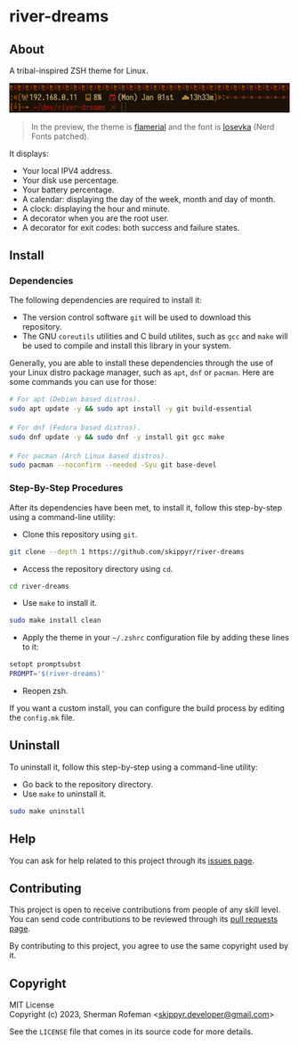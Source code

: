 # river-dreams

## About

A tribal-inspired ZSH theme for Linux.

![](preview.png)
> In the preview, the theme is [flamerial](https://github.com/skippyr/flamerial)
> and the font is [Iosevka](https://github.com/be5invis/Iosevka) (Nerd Fonts
> patched).

It displays:

- Your local IPV4 address.
- Your disk use percentage.
- Your battery percentage.
- A calendar: displaying the day of the week, month and day of month.
- A clock: displaying the hour and minute.
- A decorator when you are the root user.
- A decorator for exit codes: both success and failure states.

## Install

### Dependencies

The following dependencies are required to install it:

- The version control software `git` will be used to download this repository.
- The GNU `coreutils` utilities and C build utilites, such as `gcc` and `make`
  will be used to compile and install this library in your system.

Generally, you are able to install these dependencies through the use of your
Linux distro package manager, such as `apt`, `dnf` or `pacman`. Here are some
commands you can use for those:

```sh
# For apt (Debian based distros).
sudo apt update -y && sudo apt install -y git build-essential

# For dnf (Fedora based distros).
sudo dnf update -y && sudo dnf -y install git gcc make

# For pacman (Arch Linux based distros).
sudo pacman --noconfirm --needed -Syu git base-devel
```

### Step-By-Step Procedures

After its dependencies have been met, to install it, follow this step-by-step
using a command-line utility:

- Clone this repository using `git`.

```sh
git clone --depth 1 https://github.com/skippyr/river-dreams
```

- Access the repository directory using `cd`.

```sh
cd river-dreams
```

- Use `make` to install it.

```sh
sudo make install clean
```

- Apply the theme in your `~/.zshrc` configuration file by adding these lines
  to it:

```sh
setopt promptsubst
PROMPT='$(river-dreams)'
```

- Reopen zsh.

If you want a custom install, you can configure the build process by editing the
`config.mk` file.

## Uninstall

To uninstall it, follow this step-by-step using a command-line utility:

- Go back to the repository directory.
- Use `make` to uninstall it.

```sh
sudo make uninstall
```

## Help

You can ask for help related to this project through its [issues page](https://github.com/skippyr/river-dreams/issues).

## Contributing

This project is open to receive contributions from people of any skill level.
You can send code contributions to be reviewed through its [pull requests page](https://github.com/skippyr/river-dreams/pulls).

By contributing to this project, you agree to use the same copyright used by it.

## Copyright

MIT License\
Copyright (c) 2023, Sherman Rofeman \<skippyr.developer@gmail.com\>

See the `LICENSE` file that comes in its source code for more details.
